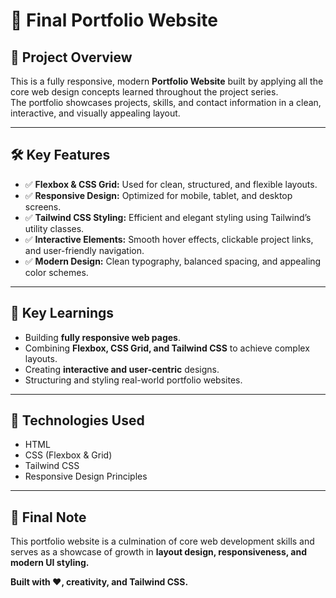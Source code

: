 # 🚀 Final Portfolio Website

## 📝 Project Overview
This is a fully responsive, modern **Portfolio Website** built by applying all the core web design concepts learned throughout the project series.  
The portfolio showcases projects, skills, and contact information in a clean, interactive, and visually appealing layout.

---

## 🛠 Key Features
- ✅ **Flexbox & CSS Grid:** Used for clean, structured, and flexible layouts.
- ✅ **Responsive Design:** Optimized for mobile, tablet, and desktop screens.
- ✅ **Tailwind CSS Styling:** Efficient and elegant styling using Tailwind’s utility classes.
- ✅ **Interactive Elements:** Smooth hover effects, clickable project links, and user-friendly navigation.
- ✅ **Modern Design:** Clean typography, balanced spacing, and appealing color schemes.

---


## 🎯 Key Learnings
- Building **fully responsive web pages**.
- Combining **Flexbox, CSS Grid, and Tailwind CSS** to achieve complex layouts.
- Creating **interactive and user-centric** designs.
- Structuring and styling real-world portfolio websites.

---



## 🚀 Technologies Used
- HTML
- CSS (Flexbox & Grid)
- Tailwind CSS
- Responsive Design Principles

---

## 📣 Final Note
This portfolio website is a culmination of core web development skills and serves as a showcase of growth in **layout design, responsiveness, and modern UI styling.**

**Built with ❤️, creativity, and Tailwind CSS.**

